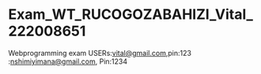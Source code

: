# Exam_WT_RUCOGOZABAHIZI_Vital_222008651
Webprogramming exam
USERs:vital@gmail.com,pin:123
    :nshimiyimana@gmail.com, Pin:1234
